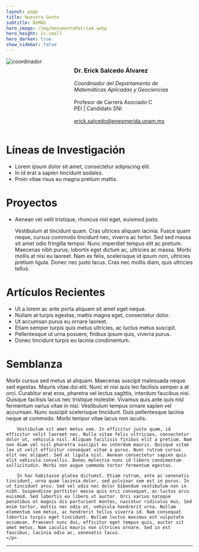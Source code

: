 ```yaml
---
layout: page
title: Nuestra Gente
subtitle: DeMAG
hero_image: /img/monumentoPatriaA.webp
hero_height: is-small
hero_darken: true
show_sidebar: false
---
```


<div class="columns is-align-items-center is-multiline pb-6">
    <div class="column">
        <img loading="lazy" src="https://avatar.iran.liara.run/username?username=Erick+Salcedo" alt="coordinador" class="academicos_imagen"/>
    </div>
    <div class="column has-text-centered">
        <h3 class="has-text-primary">
            Dr. Erick Salcedo Álvarez
        </h3>
        <p class="has-text-weight-bold is-family-sans-serif">
            <em>Coordinador del Departamento de</em>
            <br/>
            <em>Matemáticas Aplicadas y Geociencias</em>
            <br/>
            <br/>
            Profesor de Carrera Asociado C
            <br/>
            PEI | Candidato SNI
            <br/>
            <br/>
            <a href="mailto:erick.salcedo@enesmerida.unam.mx">
                erick.salcedo@enesmerida.unam.mx
            </a>
        </p>
    </div>
</div>
<div class="content">
    <h1 class="has-text-centered has-text-primary">
        Líneas de Investigación
    </h1> 
    <ul class="has-text-weight-bold is-family-sans-serif">
        <li>Lorem ipsum dolor sit amet, consectetur adipiscing elit.</li>
        <li>In id erat a sapien tincidunt sodales.</li>
        <li>Proin vitae risus eu magna pretium mattis.</li>
    </ul>
    <h1 class="has-text-centered has-text-primary">
        Proyectos
    </h1> 
    <ul>
        <li class="has-text-weight-bold is-family-sans-serif">Aenean vel velit tristique, rhoncus nisl eget, euismod justo.</li>
        <p class="has-text-justified is-italic">
            Vestibulum at tincidunt quam. Cras ultrices aliquam lacinia. Fusce quam neque, cursus commodo tincidunt nec, viverra ac tortor. Sed sed massa sit amet odio fringilla tempor. Nunc imperdiet tempus elit ac pretium. Maecenas nibh purus, lobortis eget dictum ac, ultricies ac massa. Morbi mollis at nisi eu laoreet. Nam ex felis, scelerisque id ipsum non, ultricies pretium ligula. Donec nec justo lacus. Cras nec mollis diam, quis ultricies tellus. 
        </p>
    </ul>
    <h1 class="has-text-centered has-text-primary">
        Artículos Recientes
    </h1> 
    <ul class="mb-4 has-text-weight-bold is-family-sans-serif">
        <li>Ut a lorem ac ante porta aliquam sit amet eget neque.</li>
        <li>Nullam at turpis egestas, mattis magna eget, consectetur dolor.</li>
        <li>Ut accumsan purus eu ornare laoreet.</li>
        <li>Etiam semper turpis quis metus ultricies, ac luctus metus suscipit.</li>
        <li>Pellentesque ut urna posuere, finibus ipsum quis, viverra purus.</li>
        <li>Donec tincidunt turpis eu lacinia condimentum.</li>
    </ul>
    <h1 class="has-text-centered has-text-primary">
        Semblanza
    </h1>
    <p class="has-text-justified is-italic">
        Morbi cursus sed metus at aliquam. Maecenas suscipit malesuada neque sed egestas. Mauris vitae dui elit. Nunc et nisi quis leo facilisis semper a at orci. Curabitur erat eros, pharetra vel lectus sagittis, interdum faucibus nisi. Quisque facilisis lacus nec tristique molestie. Vivamus quis ante quis nisl fermentum varius vitae in nisi. Vestibulum tempus ornare sapien vel accumsan. Nunc suscipit scelerisque tincidunt. Duis pellentesque lacinia neque at commodo. Morbi tempor vitae lacus non iaculis.
    
        Vestibulum sit amet metus sem. In efficitur justo quam, id efficitur velit laoreet nec. Nulla vitae felis ultricies, consectetur dolor ut, vehicula nisl. Aliquam facilisis finibus elit a pretium. Nam non diam vel nisl pharetra suscipit eu interdum mauris. Quisque vitae leo ut velit efficitur consequat vitae a purus. Nunc rutrum cursus elit nec aliquet. Sed at ligula nisl. Aenean consectetur sapien quis elit vehicula convallis. Donec molestie nunc id libero condimentum sollicitudin. Morbi non augue commodo tortor fermentum egestas.
    
        In hac habitasse platea dictumst. Etiam rutrum, ante ac venenatis tincidunt, urna quam lacinia dolor, sed pulvinar sem est in purus. In ut tincidunt arcu. Sed vel odio nec dolor bibendum vestibulum non in nibh. Suspendisse porttitor massa quis orci consequat, ac luctus arcu euismod. Sed lobortis eu libero ut auctor. Orci varius natoque penatibus et magnis dis parturient montes, nascetur ridiculus mus. Sed enim tortor, mattis nec odio at, vehicula hendrerit urna. Nullam elementum sem metus, ac hendrerit tellus viverra id. Nam consequat lobortis turpis eget tincidunt. Nullam luctus maximus est vulputate accumsan. Praesent nunc dui, efficitur eget tempus quis, auctor sit amet metus. Nam iaculis mauris non ultrices ornare. Sed in est faucibus, lacinia odio ac, venenatis lacus. 
    </p>
</div>

---

